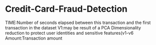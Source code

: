 # Credit-Card-Fraud-Detection
TIME:Number of seconds elapsed between this transaction and the first transaction in the dataset
V1:may be result of a PCA Dimensionality reduction to protect user identities and sensitive features(v1-v6
Amount:Transaction amount



